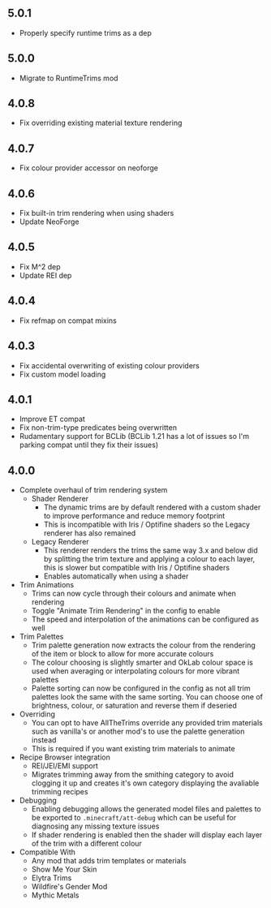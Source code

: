 ## 5.0.1

- Properly specify runtime trims as a dep

## 5.0.0

- Migrate to RuntimeTrims mod

## 4.0.8

- Fix overriding existing material texture rendering

## 4.0.7

- Fix colour provider accessor on neoforge

## 4.0.6

- Fix built-in trim rendering when using shaders
- Update NeoForge

## 4.0.5

- Fix M^2 dep
- Update REI dep

## 4.0.4

- Fix refmap on compat mixins

## 4.0.3

- Fix accidental overwriting of existing colour providers
- Fix custom model loading

## 4.0.1

- Improve ET compat
- Fix non-trim-type predicates being overwritten
- Rudamentary support for BCLib (BCLib 1.21 has a lot of issues so I'm parking compat until they fix their issues)

## 4.0.0

- Complete overhaul of trim rendering system
  - Shader Renderer
    - The dynamic trims are by default rendered with a custom shader to improve performance and reduce memory footprint
    - This is incompatible with Iris / Optifine shaders so the Legacy renderer has also remained
  - Legacy Renderer
    - This renderer renders the trims the same way 3.x and below did by splitting the trim texture and applying a 
      colour to each layer, this is slower but compatible with Iris / Optifine shaders
    - Enables automatically when using a shader
- Trim Animations
  - Trims can now cycle through their colours and animate when rendering
  - Toggle "Animate Trim Rendering" in the config to enable
  - The speed and interpolation of the animations can be configured as well
- Trim Palettes
  - Trim palette generation now extracts the colour from the rendering of the item or block to allow for more 
    accurate colours
  - The colour choosing is slightly smarter and OkLab colour space is used when averaging or interpolating colours 
    for more vibrant palettes
  - Palette sorting can now be configured in the config as not all trim palettes look the same with the same sorting.
    You can choose one of brightness, colour, or saturation and reverse them if deseried
- Overriding
  - You can opt to have AllTheTrims override any provided trim materials such as vanilla's or another mod's to 
    use the palette generation instead
  - This is required if you want existing trim materials to animate
- Recipe Browser integration
  - REI/JEI/EMI support
  - Migrates trimming away from the smithing category to avoid clogging it up and creates it's own category 
    displaying the avaliable trimming recipes
- Debugging
  - Enabling debugging allows the generated model files and palettes to be exported to `.minecraft/att-debug` which 
    can be useful for diagnosing any missing texture issues
  - If shader rendering is enabled then the shader will display each layer of the trim with a different colour
- Compatible With
  - Any mod that adds trim templates or materials 
  - Show Me Your Skin
  - Elytra Trims
  - Wildfire's Gender Mod
  - Mythic Metals
